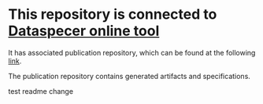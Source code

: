 # This repository is connected to [Dataspecer online tool](http://localhost:5174)

It has associated publication repository, which can be found at the following [link](https://github.com/RadStr-bot/3e029879-e5c6-4311-8763-34e6702b647e-publication-repo).

The publication repository contains generated artifacts and specifications.

test readme change

